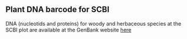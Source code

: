 ## Plant DNA barcode for SCBI

DNA (nucleotids and proteins) for woody and herbaceous species at the SCBI plot are available at the GenBank website [here](https://www.ncbi.nlm.nih.gov/bioproject/439242)


